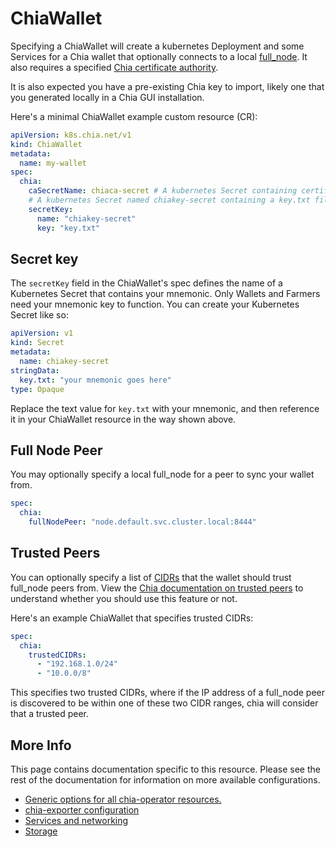 # ChiaWallet

Specifying a ChiaWallet will create a kubernetes Deployment and some Services for a Chia wallet that optionally connects to a local [full_node](chianode.md). It also requires a specified [Chia certificate authority](chiaca.md).

It is also expected you have a pre-existing Chia key to import, likely one that you generated locally in a Chia GUI installation.

Here's a minimal ChiaWallet example custom resource (CR):

```yaml
apiVersion: k8s.chia.net/v1
kind: ChiaWallet
metadata:
  name: my-wallet
spec:
  chia:
    caSecretName: chiaca-secret # A kubernetes Secret containing certificate authority files
    # A kubernetes Secret named chiakey-secret containing a key.txt file with your mnemonic key
    secretKey:
      name: "chiakey-secret"
      key: "key.txt"
```

## Secret key

The `secretKey` field in the ChiaWallet's spec defines the name of a Kubernetes Secret that contains your mnemonic. Only Wallets and Farmers need your mnemonic key to function. You can create your Kubernetes Secret like so:

```yaml
apiVersion: v1
kind: Secret
metadata:
  name: chiakey-secret
stringData:
  key.txt: "your mnemonic goes here"
type: Opaque
```

Replace the text value for `key.txt` with your mnemonic, and then reference it in your ChiaWallet resource in the way shown above.

## Full Node Peer

You may optionally specify a local full_node for a peer to sync your wallet from.

```yaml
spec:
  chia:
    fullNodePeer: "node.default.svc.cluster.local:8444"
```

## Trusted Peers

You can optionally specify a list of [CIDRs](https://aws.amazon.com/what-is/cidr/) that the wallet should trust full_node peers from. View the [Chia documentation on trusted peers](https://docs.chia.net/faq/?_highlight=trust#what-are-trusted-peers-and-how-do-i-add-them) to understand whether you should use this feature or not.

Here's an example ChiaWallet that specifies trusted CIDRs:

```yaml
spec:
  chia:
    trustedCIDRs:
      - "192.168.1.0/24"
      - "10.0.0/8"
```

This specifies two trusted CIDRs, where if the IP address of a full_node peer is discovered to be within one of these two CIDR ranges, chia will consider that a trusted peer.

## More Info

This page contains documentation specific to this resource. Please see the rest of the documentation for information on more available configurations.

* [Generic options for all chia-operator resources.](all.md)
* [chia-exporter configuration](chia-exporter.md)
* [Services and networking](services-networking.md)
* [Storage](storage.md)

